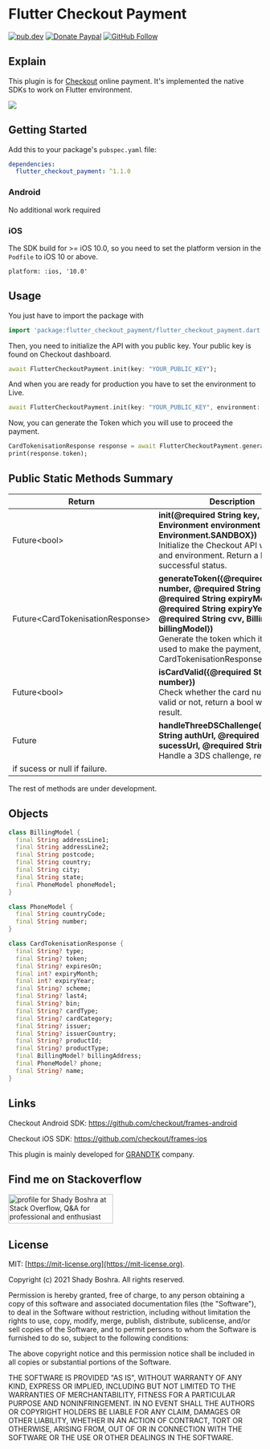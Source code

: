 # Flutter Checkout Payment  

[![pub.dev](https://img.shields.io/pub/v/flutter_checkout_payment.svg)](https://pub.dev/packages/flutter_checkout_payment)  [![Donate Paypal](https://img.shields.io/badge/Donate-PayPal-green.svg)](https://paypal.me/ShadyBoshra2012) [![GitHub Follow](https://img.shields.io/github/followers/ShadyBoshra2012.svg?style=social&label=Follow)](https://github.com/ShadyBoshra2012)


## Explain

This plugin is for [Checkout](https://checkout.com) online payment. It's implemented the native SDKs to work on Flutter environment.

![](https://logos-download.com/wp-content/uploads/2019/07/Checkout.com_Logo.png)

## Getting Started

Add this to your package's `pubspec.yaml` file:

```yaml
dependencies:
  flutter_checkout_payment: ^1.1.0
```

### Android

No additional work required

### iOS

The SDK build for >= iOS 10.0, so you need to set the platform version in the `Podfile` to iOS 10 or above.

```
platform: :ios, '10.0'
```


## Usage

You just have to import the package with

```dart
import 'package:flutter_checkout_payment/flutter_checkout_payment.dart';
```

Then, you need to initialize the API with you public key. Your public key is found on Checkout dashboard.

```dart
await FlutterCheckoutPayment.init(key: "YOUR_PUBLIC_KEY");
```

And when you are ready for production you have to set the environment to Live.

```dart
await FlutterCheckoutPayment.init(key: "YOUR_PUBLIC_KEY", environment: Environment.LIVE);
```

Now, you can generate the Token which you will use to proceed the payment.

```dart
CardTokenisationResponse response = await FlutterCheckoutPayment.generateToken(number: "4242424242424242", name: "name", expiryMonth: "05", expiryYear: "21", cvv: "100");
print(response.token);
```


## Public Static Methods Summary

| Return                    | Description |
| ------------------------- | ------------------------------------------------------------------------------------------------------------------------------------------------------------------------------------------------------------------------------------------------------------------ |
| Future\<bool> | **init(@required String key, Environment environment** *default* **Environment.SANDBOX})** <br>Initialize the Checkout API with key and environment. Return a bool of the successful status.|
| Future\<CardTokenisationResponse> | **generateToken({@required String number, @required String name, @required String expiryMonth, @required String expiryYear, @required String cvv, BillingModel billingModel})** <br>Generate the token which it will be used to make the payment, return the CardTokenisationResponse value.|
| Future\<bool> | **isCardValid({@required String number})** <br>Check whether the card number is valid or not, return a bool with the result.|
| Future<String> | **handleThreeDSChallenge({@required String authUrl, @required String sucessUrl, @required String failUrl})**<br>Handle a 3DS challenge, returns token 
if sucess or null if failure. |

The rest of methods are under development.


## Objects

```dart
class BillingModel {
  final String addressLine1;
  final String addressLine2;
  final String postcode;
  final String country;
  final String city;
  final String state;
  final PhoneModel phoneModel;
}

class PhoneModel {
  final String countryCode;
  final String number;
}

class CardTokenisationResponse {
  final String? type;
  final String? token;
  final String? expiresOn;
  final int? expiryMonth;
  final int? expiryYear;
  final String? scheme;
  final String? last4;
  final String? bin;
  final String? cardType;
  final String? cardCategory;
  final String? issuer;
  final String? issuerCountry;
  final String? productId;
  final String? productType;
  final BillingModel? billingAddress;
  final PhoneModel? phone;
  final String? name;
}
```


## Links

Checkout Android SDK: https://github.com/checkout/frames-android

Checkout iOS SDK: https://github.com/checkout/frames-ios

This plugin is mainly developed for [GRANDTK](https://grandtk.com/) company.


## Find me on Stackoverflow

<a href="https://stackoverflow.com/users/2076880/shady-boshra"><img src="https://stackoverflow.com/users/flair/2076880.png" width="208" height="58" alt="profile for Shady Boshra at Stack Overflow, Q&amp;A for professional and enthusiast programmers" title="profile for Shady Boshra at Stack Overflow, Q&amp;A for professional and enthusiast programmers"></a>


## License

MIT: [https://mit-license.org](https://mit-license.org). 

Copyright (c) 2021 Shady Boshra. All rights reserved.

Permission is hereby granted, free of charge, to any person obtaining a copy
of this software and associated documentation files (the "Software"), to deal
in the Software without restriction, including without limitation the rights
to use, copy, modify, merge, publish, distribute, sublicense, and/or sell
copies of the Software, and to permit persons to whom the Software is
furnished to do so, subject to the following conditions:

The above copyright notice and this permission notice shall be included in all
copies or substantial portions of the Software.

THE SOFTWARE IS PROVIDED "AS IS", WITHOUT WARRANTY OF ANY KIND, EXPRESS OR
IMPLIED, INCLUDING BUT NOT LIMITED TO THE WARRANTIES OF MERCHANTABILITY,
FITNESS FOR A PARTICULAR PURPOSE AND NONINFRINGEMENT. IN NO EVENT SHALL THE
AUTHORS OR COPYRIGHT HOLDERS BE LIABLE FOR ANY CLAIM, DAMAGES OR OTHER
LIABILITY, WHETHER IN AN ACTION OF CONTRACT, TORT OR OTHERWISE, ARISING FROM,
OUT OF OR IN CONNECTION WITH THE SOFTWARE OR THE USE OR OTHER DEALINGS IN THE
SOFTWARE.

